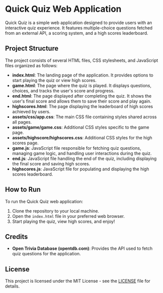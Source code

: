 # Quick Quiz Web Application

Quick Quiz is a simple web application designed to provide users with an interactive quiz experience. It features multiple-choice questions fetched from an external API, a scoring system, and a high scores leaderboard.

## Project Structure

The project consists of several HTML files, CSS stylesheets, and JavaScript files organized as follows:

- **index.html**: The landing page of the application. It provides options to start playing the quiz or view high scores.
- **game.html**: The page where the quiz is played. It displays questions, choices, and tracks the user's score and progress.
- **end.html**: The page displayed after completing the quiz. It shows the user's final score and allows them to save their score and play again.
- **highscores.html**: The page displaying the leaderboard of high scores achieved by users.
- **assets/css/app.css**: The main CSS file containing styles shared across all pages.
- **assets/game/game.css**: Additional CSS styles specific to the game page.
- **assets/highscore/highscores.css**: Additional CSS styles for the high scores page.
- **game.js**: JavaScript file responsible for fetching quiz questions, managing game logic, and handling user interactions during the quiz.
- **end.js**: JavaScript file handling the end of the quiz, including displaying the final score and saving high scores.
- **highscores.js**: JavaScript file for populating and displaying the high scores leaderboard.

## How to Run

To run the Quick Quiz web application:

1. Clone the repository to your local machine.
2. Open the `index.html` file in your preferred web browser.
3. Start playing the quiz, view high scores, and enjoy!

## Credits

- **Open Trivia Database (opentdb.com)**: Provides the API used to fetch quiz questions for the application.

## License

This project is licensed under the MIT License - see the [LICENSE](LICENSE) file for details.

